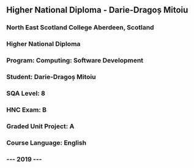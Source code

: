 ## Higher National Diploma - Darie-Dragoș Mitoiu

### North East Scotland College Aberdeen, Scotland
### Higher National Diploma
### Program: Computing: Software Development
### Student: Darie-Dragoș Mitoiu
### SQA Level: 8
### HNC Exam: B
### Graded Unit Project: A
### Course Language: English
### --- 2019 ---